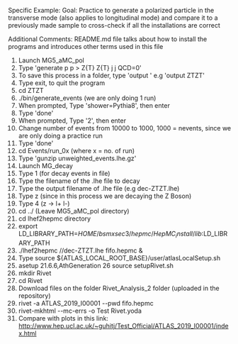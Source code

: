 Specific Example: 
Goal: Practice to generate a polarized particle in the transverse mode (also applies to longitudinal mode) 
and compare it to a previously made sample to cross-check if all the installations are correct 

Additional Comments: README.md file talks about how to install the programs and introduces other terms used in this file 

1. Launch MG5_aMC_pol
2. Type 'generate p p > Z{T} Z{T} j j QCD=0'
3. To save this process in a folder, type 'output <output folder>' e.g 'output ZTZT'
4. Type exit, to quit the program 
5. cd ZTZT
6. ./bin/generate_events (we are only doing 1 run) 
7. When prompted, Type 'shower=Pythia8', then enter
8. Type 'done'
9. When prompted, Type '2', then enter
10. Change number of events from 10000 to 1000, 1000 = nevents, since we are only doing a practice run 
11. Type 'done'
12. cd Events/run_0x (where x = no. of run) 
13. Type 'gunzip unweighted_events.lhe.gz'
14. Launch MG_decay 
15. Type 1 (for decay events in file)
16. Type the filename of the .lhe file to decay 
17. Type the output filename of .lhe file (e.g dec-ZTZT.lhe) 
18. Type z (since in this process we are decaying the Z Boson) 
19. Type 4 (z -> l+ l-)
20. cd ../ (Leave MG5_aMC_pol directory) 
21. cd lhef2hepmc directory
22. export LD_LIBRARY_PATH=$HOME/bsmxsec3/hepmc/HepMC_install/lib:$LD_LIBRARY_PATH
23. ./lhef2hepmc /<directory>/dec-ZTZT.lhe fifo.hepmc &
24. Type source ${ATLAS_LOCAL_ROOT_BASE}/user/atlasLocalSetup.sh
25. asetup 21.6.6,AthGeneration
26  source setupRivet.sh
21. mkdir Rivet
22. cd Rivet 
23. Download files on the folder Rivet_Analysis_2 folder (uploaded in the repository) 
24. rivet -a ATLAS_2019_I00001 --pwd fifo.hepmc
25. rivet-mkhtml --mc-errs -o Test Rivet.yoda
26. Compare with plots in this link: http://www.hep.ucl.ac.uk/~guhitj/Test_Official/ATLAS_2019_I00001/index.html


